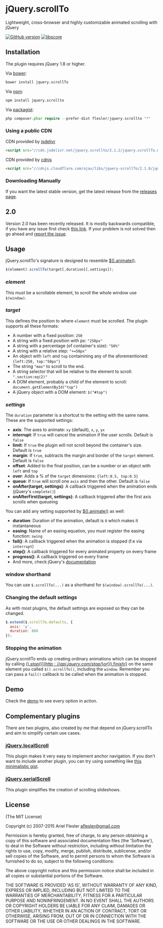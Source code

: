 # jQuery.scrollTo

Lightweight, cross-browser and highly customizable animated scrolling with jQuery

[![GitHub version](https://badge.fury.io/gh/flesler%2Fjquery.scrollTo.svg)](http://badge.fury.io/gh/flesler%2Fjquery.scrollTo)
[![libscore](http://img.shields.io/badge/libscore-31656-brightgreen.svg?style=flat-square)](http://libscore.com/#jQuery.fn.scrollTo)

## Installation
The plugin requires jQuery 1.8 or higher.

Via [bower](https://github.com/flesler/jquery.scrollTo/blob/master/bower.json):
```bash
bower install jquery.scrollTo
```
Via [npm](https://www.npmjs.com/package/jquery.scrollto):
```bash
npm install jquery.scrollto
```
Via [packagist](https://packagist.org/packages/flesler/jquery.scrollTo):
```php
php composer.phar require --prefer-dist flesler/jquery.scrollto "*"
```

### Using a public CDN

CDN provided by [jsdelivr](http://www.jsdelivr.com/#!jquery.scrollto)
```html
<script src="//cdn.jsdelivr.net/jquery.scrollto/2.1.2/jquery.scrollTo.min.js"></script>
```
CDN provided by [cdnjs](https://cdnjs.com/libraries/jquery-scrollTo)
```html
<script src="//cdnjs.cloudflare.com/ajax/libs/jquery-scrollTo/2.1.0/jquery.scrollTo.min.js"></script>
```

### Downloading Manually

If you want the latest stable version, get the latest release from the [releases page](https://github.com/flesler/jquery.scrollTo/releases).

## 2.0

Version 2.0 has been recently released. It is mostly backwards compatible, if you have any issue first check [this link](https://github.com/flesler/jquery.scrollTo/wiki/Migrating-to-2.0).
If your problem is not solved then go ahead and [report the issue](https://github.com/flesler/jquery.scrollTo/issues/new).

## Usage

jQuery.scrollTo's signature is designed to resemble [$().animate()](http://api.jquery.com/animate/).

```js
$(element).scrollTo(target[,duration][,settings]);
```

### _element_

This must be a scrollable element, to scroll the whole window use `$(window)`.

### _target_

This defines the position to where `element` must be scrolled. The plugin supports all these formats:
 * A number with a fixed position: `250`
 * A string with a fixed position with px: `"250px"`
 * A string with a percentage (of container's size): `"50%"`
 * A string with a relative step: `"+=50px"`
 * An object with `left` and `top` containining any of the aforementioned: `{left:250, top:"50px"}`
 * The string `"max"` to scroll to the end.
 * A string selector that will be relative to the element to scroll: `".section:eq(2)"`
 * A DOM element, probably a child of the element to scroll: `document.getElementById("top")`
 * A jQuery object with a DOM element: `$("#top")`

### _settings_

The `duration` parameter is a shortcut to the setting with the same name.
These are the supported settings:
 * __axis__: The axes to animate: `xy` (default), `x`, `y`, `yx`
 * __interrupt__: If `true` will cancel the animation if the user scrolls. Default is `false`
 * __limit__: If `true` the plugin will not scroll beyond the container's size. Default is `true`
 * __margin__: If `true`, subtracts the margin and border of the `target` element. Default is `false`
 * __offset__: Added to the final position, can be a number or an object with `left` and `top`
 * __over__: Adds a % of the `target` dimensions: `{left:0.5, top:0.5}`
 * __queue__: If `true` will scroll one `axis` and then the other. Default is `false`
 * __onAfter(target, settings)__: A callback triggered when the animation ends (jQuery's `complete()`)
 * __onAfterFirst(target, settings)__: A callback triggered after the first axis scrolls when queueing

You can add any setting supported by [$().animate()](http://api.jquery.com/animate/#animate-properties-options) as well:

 * __duration__: Duration of the animation, default is `0` which makes it instantaneous
 * __easing__: Name of an easing equation, you must register the easing function: `swing`
 * __fail()__: A callback triggered when the animation is stopped (f.e via `interrupt`)
 * __step()__: A callback triggered for every animated property on every frame
 * __progress()__: A callback triggered on every frame
 * And more, check jQuery's [documentation](http://api.jquery.com/animate/#animate-properties-options)

### window shorthand

You can use `$.scrollTo(...)` as a shorthand for `$(window).scrollTo(...)`.

### Changing the default settings

As with most plugins, the default settings are exposed so they can be changed.
```js
$.extend($.scrollTo.defaults, {
  axis: 'y',
  duration: 800
});
```

### Stopping the animation

jQuery.scrollTo ends up creating ordinary animations which can be stopped by calling [$().stop()](http://api.jquery.com/stop/) or [$().finish()](http://api.jquery.com/finish/) on the same element you called `$().scrollTo()`, including the `window`.
Remember you can pass a `fail()` callback to be called when the animation is stopped.

## Demo

Check the [demo](http://demos.flesler.com/jquery/scrollTo/) to see every option in action.

## Complementary plugins

There are two plugins, also created by me that depend on jQuery.scrollTo and aim to simplify certain use cases.

### [jQuery.localScroll](https://github.com/flesler/jquery.localScroll)

This plugin makes it very easy to implement anchor navigation.
If you don't want to include another plugin, you can try using something like [this minimalistic gist](https://gist.github.com/flesler/3f3e1166690108abf747).

### [jQuery.serialScroll](https://github.com/flesler/jquery.serialScroll)

This plugin simplifies the creation of scrolling slideshows.

## License

(The MIT License)

Copyright (c) 2007-2015 Ariel Flesler <aflesler@gmail.com>

Permission is hereby granted, free of charge, to any person obtaining
a copy of this software and associated documentation files (the
'Software'), to deal in the Software without restriction, including
without limitation the rights to use, copy, modify, merge, publish,
distribute, sublicense, and/or sell copies of the Software, and to
permit persons to whom the Software is furnished to do so, subject to
the following conditions:

The above copyright notice and this permission notice shall be
included in all copies or substantial portions of the Software.

THE SOFTWARE IS PROVIDED 'AS IS', WITHOUT WARRANTY OF ANY KIND,
EXPRESS OR IMPLIED, INCLUDING BUT NOT LIMITED TO THE WARRANTIES OF
MERCHANTABILITY, FITNESS FOR A PARTICULAR PURPOSE AND NONINFRINGEMENT.
IN NO EVENT SHALL THE AUTHORS OR COPYRIGHT HOLDERS BE LIABLE FOR ANY
CLAIM, DAMAGES OR OTHER LIABILITY, WHETHER IN AN ACTION OF CONTRACT,
TORT OR OTHERWISE, ARISING FROM, OUT OF OR IN CONNECTION WITH THE
SOFTWARE OR THE USE OR OTHER DEALINGS IN THE SOFTWARE.

